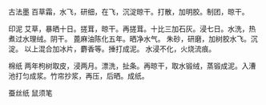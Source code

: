 
古法墨
百草霜，水飞，研细，在飞，沉淀晾干。打散，加明胶。制团，晾干。

印泥
艾草，暴晒十日。搓茸，晾干。再搓茸。十比三加石灰。浸七日。水洗，热煮过水理绒。阴干。
蓖麻油陈化五年。晒净水气。
朱砂，研磨，加树胶水飞。沉淀。
以上混合加冰片，麝香等。捶打成泥。
水浸不化，火烧流痕。

棉纸
两年枸树取皮，浸两月。漂洗，扯条。再晾干，取水锻绒，蒸锻成泥。入漕池打匀成浆。竹帘抄浆，再压，后晒。成纸。

蚕丝纸
鼠须笔